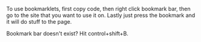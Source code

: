 To use bookmarklets, first copy code, then right click bookmark bar, then go to the site that you want to use it on.  Lastly just press the bookmark and it will
do stuff to the page.

Bookmark bar doesn't exist?  Hit control+shift+B.

